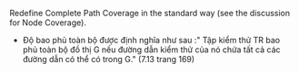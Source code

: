 Redefine Complete Path Coverage in the standard way (see the discussion for Node Coverage).

* Độ bao phủ toàn bộ được định nghĩa như sau :" Tập kiểm thử TR bao phủ toàn bộ đồ thị G nếu đường dẫn kiểm thử của nó chứa tất cả các đường dẫn có thể có trong G." (7.13 trang 169)
